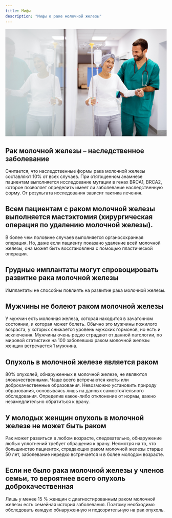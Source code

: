 ```yaml
---
title: Мифы
description: "Мифы о раке молочной железы"
---
```


![Мифы о раке груди](./woman-with-cancer-during-chemotherapy-recovering-f-C5QNFSS.jpg)

## Рак молочной железы – наследственное заболевание

Считается, что наследственные формы рака молочной железы составляют 10% от всех случаев. При отягощенном анамнезе пациентам выполняется исследование мутации в генах BRCA1, BRCA2, которое позволяет определить имеет ли заболевание наследственную форму. От результата исследования зависит тактика лечения.

## Всем пациентам с раком молочной железы выполняется мастэктомия (хирургическая операция по удалению молочной железы).

В более чем половине случаев выполняется органосохранная операция. Но, даже если пациенту показано удаление всей молочной железы, она может быть восстановлена с помощью пластической операции.

## Грудные имплантаты могут спровоцировать развитие рака молочной железы

Имплантаты не способны повлиять на развитие рака молочной железы.

## Мужчины не болеют раком молочной железы

У мужчин есть молочная железа, которая находится в зачаточном состоянии, и которая может болеть. Обычно это мужчины пожилого возраста, у которых снижается уровень мужских гормонов, но есть и исключения. Мужчины очень редко страдают от данной патологии, по мировой статистике на 100 заболевших раком молочной железы женщин встречается 1 мужчина. 

## Опухоль в молочной железе является раком

80% опухолей, обнаруженных в молочной железе, не являются злокачественными. Чаще всего встречаются кисты или доброкачественные образования. Невозможно установить природу образования, основываясь лишь на данных самостоятельного обследования. Определив какое-либо отклонение от нормы, важно незамедлительно обратиться к врачу.

## У молодых женщин опухоль в молочной железе не может быть раком

Рак может развиться в любом возрасте, следовательно, обнаружение любых уплотнений требует обращения к врачу. Несмотря на то, что большинство пациенток, страдающих раком молочной железы старше 50 лет, заболевание нередко встречается и в более молодом возрасте.

## Если не было рака молочной железы у членов семьи, то вероятнее всего опухоль доброкачественная

Лишь у менее 15 % женщин с диагностированным раком молочной железы есть семейная история заболевания. Поэтому необходимо обследовать каждую обнаруженную и подозрительную на рак опухоль.

